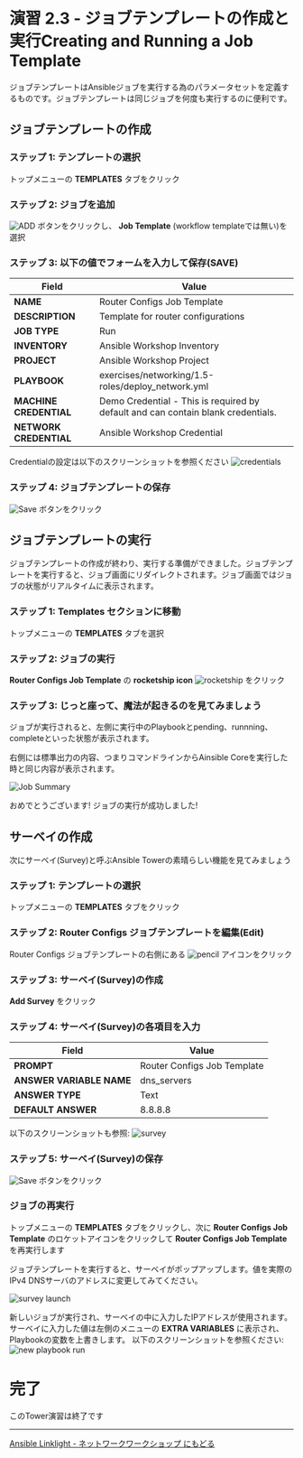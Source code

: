 # 演習 2.3 - ジョブテンプレートの作成と実行Creating and Running a Job Template
ジョブテンプレートはAnsibleジョブを実行する為のパラメータセットを定義するものです。ジョブテンプレートは同じジョブを何度も実行するのに便利です。

## ジョブテンプレートの作成

### ステップ 1: テンプレートの選択
トップメニューの **TEMPLATES** タブをクリック

### ステップ 2: ジョブを追加
![ADD](add.png) ボタンをクリックし、 **Job Template** (workflow templateでは無い)を選択

### ステップ 3: 以下の値でフォームを入力して保存(SAVE)

| Field                  | Value                                                                                    |
| ---------------------- |------------------------------------------------------------------------------------------|
| **NAME**               | Router Configs Job Template                                                               |
| **DESCRIPTION**        | Template for router configurations                                                       |
| **JOB TYPE**           | Run                                                                                      |
| **INVENTORY**          | Ansible Workshop Inventory                                                               |
| **PROJECT**            | Ansible Workshop Project                                                                 |
| **PLAYBOOK**           | exercises/networking/1.5-roles/deploy_network.yml                                         |
| **MACHINE CREDENTIAL** | Demo Credential - This is required by default and can contain blank credentials.         |
| **NETWORK CREDENTIAL** | Ansible Workshop Credential                                                              |

Credentialの設定は以下のスクリーンショットを参照ください
![credentials](job-credential.png)

### ステップ 4: ジョブテンプレートの保存
![Save](save.png) ボタンをクリック

## ジョブテンプレートの実行
ジョブテンプレートの作成が終わり、実行する準備ができました。ジョブテンプレートを実行すると、ジョブ画面にリダイレクトされます。ジョブ画面ではジョブの状態がリアルタイムに表示されます。

### ステップ 1: Templates セクションに移動
トップメニューの **TEMPLATES** タブを選択

### ステップ 2: ジョブの実行
**Router Configs Job Template** の **rocketship icon** ![rocketship](rocket.png) をクリック

### ステップ 3: じっと座って、魔法が起きるのを見てみましょう
ジョブが実行されると、左側に実行中のPlaybookとpending、runnning、completeといった状態が表示されます。

右側には標準出力の内容、つまりコマンドラインからAinsible Coreを実行した時と同じ内容が表示されます。

![Job Summary](job_run.png)

おめでとうございます!
ジョブの実行が成功しました!

## サーベイの作成
次にサーベイ(Survey)と呼ぶAnsible Towerの素晴らしい機能を見てみましょう

### ステップ 1: テンプレートの選択
トップメニューの **TEMPLATES** タブをクリック

### ステップ 2: Router Configs ジョブテンプレートを編集(Edit)
Router Configs ジョブテンプレートの右側にある ![pencil](pencil.png) アイコンをクリック

### ステップ 3: サーベイ(Survey)の作成
**Add Survey** をクリック

### ステップ 4: サーベイ(Survey)の各項目を入力

| Field                           | Value                         |
| ------------------------------- |-------------------------------|
| **PROMPT**                      | Router Configs Job Template   |
| **ANSWER VARIABLE NAME**        | dns_servers                   |
| **ANSWER TYPE**                 | Text                          |
| **DEFAULT ANSWER**              | 8.8.8.8                       |

以下のスクリーンショットも参照:
![survey](survey.png)

### ステップ 5: サーベイ(Survey)の保存
![Save](save.png) ボタンをクリック

### ジョブの再実行
トップメニューの **TEMPLATES** タブをクリックし、次に **Router Configs Job Template** のロケットアイコンをクリックして **Router Configs Job Template** を再実行します

ジョブテンプレートを実行すると、サーベイがポップアップします。値を実際のIPv4 DNSサーバのアドレスに変更してみてください。

![survey launch](survey_launch.png)

新しいジョブが実行され、サーベイの中に入力したIPアドレスが使用されます。サーベイに入力した値は左側のメニューの **EXTRA VARIABLES** に表示され、Playbookの変数を上書きします。
以下のスクリーンショットを参照ください:
![new playbook run](new_job_run.png)

# 完了
このTower演習は終了です

 ---
[Ansible Linklight - ネットワークワークショップ にもどる](../README.ja.md)
